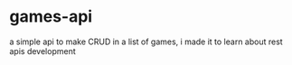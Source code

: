 # games-api

a simple api to make CRUD in a list of games, i made it to learn about rest apis development